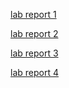 [lab report 1](lab-report-1/lab-report-1.md)

[lab report 2](lab-report-2/week-4-lab-report.md)

[lab report 3](lab-report-3/lab-report-3-week-6.md)

[lab report 4](lab-report-4/lab-report-4-week-8.md)